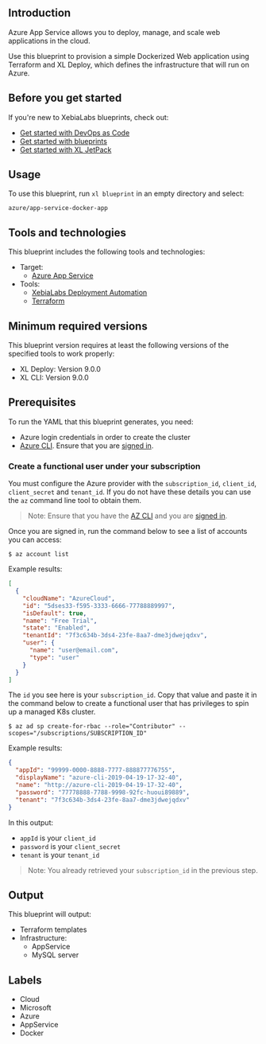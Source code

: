 ## Introduction

Azure App Service allows you to deploy, manage, and scale web applications in the cloud.

Use this blueprint to provision a simple Dockerized Web application using Terraform and XL Deploy, which defines the infrastructure that will run on Azure.

## Before you get started

If you're new to XebiaLabs blueprints, check out:

* [Get started with DevOps as Code](https://docs.xebialabs.com/xl-platform/concept/get-started-with-devops-as-code.html)
* [Get started with blueprints](https://docs.xebialabs.com/xl-platform/concept/get-started-with-blueprints.html)
* [Get started with XL JetPack](https://docs.xebialabs.com/xl-platform/concept/get-started-with-xl-jetpack.html)

## Usage

To use this blueprint, run `xl blueprint` in an empty directory and select:

```plain
azure/app-service-docker-app
```

## Tools and technologies

This blueprint includes the following tools and technologies:

* Target:
    * [Azure App Service](https://azure.microsoft.com/en-in/services/app-service/)
* Tools:
    * [XebiaLabs Deployment Automation](https://xebialabs.com/products/xl-deploy/)
    * [Terraform](https://www.terraform.io/)


## Minimum required versions

This blueprint version requires at least the following versions of the specified tools to work properly:

- XL Deploy: Version 9.0.0
- XL CLI: Version 9.0.0

## Prerequisites

To run the YAML that this blueprint generates, you need:
* Azure login credentials in order to create the cluster
* [Azure CLI](https://docs.microsoft.com/en-us/cli/azure/). Ensure that you are [signed in](https://docs.microsoft.com/en-us/cli/azure/authenticate-azure-cli?view=azure-cli-latest).

### Create a functional user under your subscription

You must configure the Azure provider with the `subscription_id`, `client_id`, `client_secret` and `tenant_id`. If you do not have these details you can use the `az` command line tool to obtain them.

> Note: Ensure that you have the [AZ CLI](https://docs.microsoft.com/en-us/cli/azure/) and you are [signed in](https://docs.microsoft.com/en-us/cli/azure/authenticate-azure-cli?view=azure-cli-latest).

Once you are signed in, run the command below to see a list of accounts you can access:

```plain
$ az account list
```

Example results:
```json
[
  {
    "cloudName": "AzureCloud",
    "id": "5dses33-f595-3333-6666-77788889997",
    "isDefault": true,
    "name": "Free Trial",
    "state": "Enabled",
    "tenantId": "7f3c634b-3ds4-23fe-8aa7-dme3jdwejqdxv",
    "user": {
      "name": "user@email.com",
      "type": "user"
    }
  }
]
```

The `id` you see here is your `subscription_id`. Copy that value and paste it in the command below to create a functional user that has privileges to spin up a managed K8s cluster.

```plain
$ az ad sp create-for-rbac --role="Contributor" --scopes="/subscriptions/SUBSCRIPTION_ID"
```

Example results:

```json
{
  "appId": "99999-0000-8888-7777-888877776755",
  "displayName": "azure-cli-2019-04-19-17-32-40",
  "name": "http://azure-cli-2019-04-19-17-32-40",
  "password": "77778888-7788-9998-92fc-huoui89889",
  "tenant": "7f3c634b-3ds4-23fe-8aa7-dme3jdwejqdxv"
}
```

In this output:
* `appId` is your `client_id`
* `password` is your `client_secret`
* `tenant` is your `tenant_id`

> Note: You already retrieved your `subscription_id` in the previous step.

## Output

This blueprint will output:

* Terraform templates
* Infrastructure:
    * AppService
    * MySQL server

## Labels

* Cloud
* Microsoft
* Azure
* AppService
* Docker
